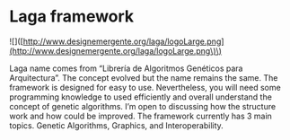 # Laga framework

!\[\]\([http://www.designemergente.org/laga/logoLarge.png](http://www.designemergente.org/laga/logoLarge.png\)\)

Laga name comes from “Librería de Algoritmos Genéticos para Arquitectura”. The concept evolved but the name remains the same. The framework is designed for easy to use. Nevertheless, you will need some programming knowledge to used efficiently and overall understand the concept of genetic algorithms. I’m open to discussing how the structure work and how could be improved. The framework currently has 3 main topics. Genetic Algorithms, Graphics, and Interoperability.

